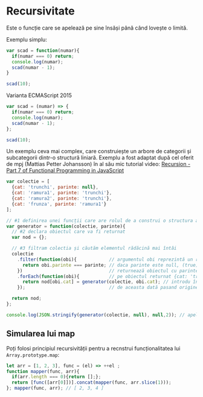 # Recursivitate

Este o funcție care se apelează pe sine însăși până când lovește o limită.

Exemplu simplu:

```js
var scad = function(numar){
  if(numar === 0) return;
  console.log(numar);
  scad(numar - 1);
}

scad(10);
```

Varianta ECMAScript 2015

```js
var scad = (numar) => {
  if(numar === 0) return;
  console.log(numar);
  scad(numar - 1);
};

scad(10);
```

Un exemplu ceva mai complex, care construiește un arbore de categorii și subcategorii dintr-o structură liniară. Exemplu a fost adaptat după cel oferit de mpj (Mattias Petter Johansson) în al său mic tutorial video: [Recursion - Part 7 of Functional Programming in JavaScript](https://www.youtube.com/watch?v=k7-N8R0-KY4)

```js
var colectie = [
  {cat: 'trunchi', parinte: null},
  {cat: 'ramura1', parinte: 'trunchi'},
  {cat: 'ramura2', parinte: 'trunchi'},
  {cat: 'frunza', parinte: 'ramura1'}
];

// #1 definirea unei funcții care are rolul de a construi o structura arborescentă care este returnată
var generator = function(colectie, parinte){
  // #2 declara obiectul care va fi returnat
  var nod = {};

  // #3 filtram colectia și căutăm elementul rădăcină mai întâi
  colectie
    .filter(function(obi){            // argumentul obi reprezintă un rând, un obiect din array-ul de obiecte
      return obi.parinte === parinte; // daca parinte este null, (true)
    })                                // returnează obiectul cu parinte: null
    .forEach(function(obi){           // pe obiectul returnat {cat: 'trunchi', parinte: null} fă un forEach
      return nod[obi.cat] = generator(colectie, obi.cat); // introdu în obiectul nod numele categoriei și aplică din nou funcție
    });                               // de aceasta dată pasand originea, adica parintele, numele categoriei din obiectul provenit prin filter

  return nod;
};

console.log(JSON.stringify(generator(colectie, null), null,2)); // apeleaza generatorul pasand colectia si elementul radacina, cel care are părintele null
```

## Simularea lui map

Poți folosi principiul recursivității pentru a recnstrui funcționalitatea lui `Array.prototype.map`:

```javascript
let arr = [1, 2, 3], func = (el) => ++el ;
function mapper(func, arr){
  if(arr.length === 0){return [];};
  return [func([arr[0]])].concat(mapper(func, arr.slice(1)));
}; mapper(func, arr); // [ 2, 3, 4 ]
```

